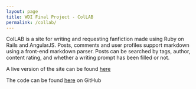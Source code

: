 ```yaml
---
layout: page
title: WDI Final Project - ColLAB
permalink: /collab/
---
```

ColLAB is a site for writing and requesting fanfiction made using Ruby on Rails and AngularJS. Posts, comments and user profiles support markdown using a front-end markdown parser. Posts can be searched by tags, author, content rating, and whether a writing prompt has been filled or not.

A live version of the site can be found [here](https://nameless-lowlands-14883.herokuapp.com/)

The code can be found [here](https://github.com/eadpearce/wdi-project-4-client) on GitHub
